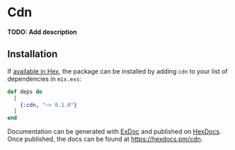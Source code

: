 # Cdn

**TODO: Add description**

## Installation

If [available in Hex](https://hex.pm/docs/publish), the package can be installed
by adding `cdn` to your list of dependencies in `mix.exs`:

```elixir
def deps do
  [
    {:cdn, "~> 0.1.0"}
  ]
end
```

Documentation can be generated with [ExDoc](https://github.com/elixir-lang/ex_doc)
and published on [HexDocs](https://hexdocs.pm). Once published, the docs can
be found at <https://hexdocs.pm/cdn>.


